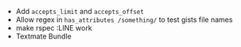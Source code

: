 * Add `accepts_limit` and `accepts_offset`
* Allow regex in `has_attributes /something/` to test gists file names
* make rspec <file>:LINE work
* Textmate Bundle
